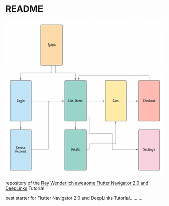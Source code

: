 # README

![image](assets/ShoppingApp-Flow-515x500.png)

repository of the [Ray Wenderlich awesome Flutter Navigator 2.0 and DeepLinks](https://www.raywenderlich.com/19457817-flutter-navigator-2-0-and-deep-links) Tutorial

best starter for Flutter Navigator 2.0 and DeepLinks Tutorial..........
